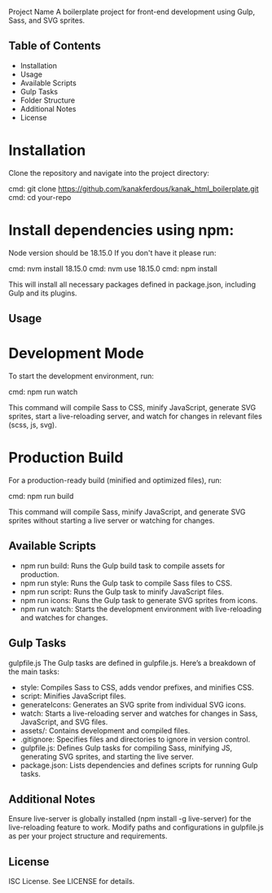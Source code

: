 Project Name
A boilerplate project for front-end development using Gulp, Sass, and SVG sprites.

## Table of Contents

- Installation
- Usage
- Available Scripts
- Gulp Tasks
- Folder Structure
- Additional Notes
- License

# Installation

Clone the repository and navigate into the project directory:

cmd: git clone https://github.com/kanakferdous/kanak_html_boilerplate.git
cmd: cd your-repo

# Install dependencies using npm:

Node version should be 18.15.0
If you don't have it please run:

cmd: nvm install 18.15.0
cmd: nvm use 18.15.0
cmd: npm install

This will install all necessary packages defined in package.json, including Gulp and its plugins.

## Usage

# Development Mode

To start the development environment, run:

cmd: npm run watch

This command will compile Sass to CSS, minify JavaScript, generate SVG sprites, start a live-reloading server, and watch for changes in relevant files (scss, js, svg).

# Production Build

For a production-ready build (minified and optimized files), run:

cmd: npm run build

This command will compile Sass, minify JavaScript, and generate SVG sprites without starting a live server or watching for changes.

## Available Scripts

- npm run build: Runs the Gulp build task to compile assets for production.
- npm run style: Runs the Gulp task to compile Sass files to CSS.
- npm run script: Runs the Gulp task to minify JavaScript files.
- npm run icons: Runs the Gulp task to generate SVG sprites from icons.
- npm run watch: Starts the development environment with live-reloading and watches for changes.

## Gulp Tasks

gulpfile.js
The Gulp tasks are defined in gulpfile.js. Here’s a breakdown of the main tasks:

- style: Compiles Sass to CSS, adds vendor prefixes, and minifies CSS.
- script: Minifies JavaScript files.
- generateIcons: Generates an SVG sprite from individual SVG icons.
- watch: Starts a live-reloading server and watches for changes in Sass, JavaScript, and SVG files.
- assets/: Contains development and compiled files.
- .gitignore: Specifies files and directories to ignore in version control.
- gulpfile.js: Defines Gulp tasks for compiling Sass, minifying JS, generating SVG sprites, and starting the live server.
- package.json: Lists dependencies and defines scripts for running Gulp tasks.

## Additional Notes

Ensure live-server is globally installed (npm install -g live-server) for the live-reloading feature to work.
Modify paths and configurations in gulpfile.js as per your project structure and requirements.

## License

ISC License. See LICENSE for details.
